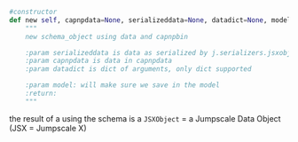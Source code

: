 
```python
#constructor
def new self, capnpdata=None, serializeddata=None, datadict=None, model=None)
    """
    new schema_object using data and capnpbin

    :param serializeddata is data as serialized by j.serializers.jsxobject (has prio)  : #TODO: check
    :param capnpdata is data in capnpdata
    :param datadict is dict of arguments, only dict supported

    :param model: will make sure we save in the model
    :return:
    """
```

the result of a using the schema is a ```JSXObject``` = a Jumpscale Data Object  (JSX = Jumpscale X)

